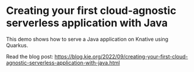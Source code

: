 # Creating your first cloud-agnostic serverless application with Java

This demo shows how to serve a Java application on Knative using Quarkus.

Read the blog post: https://blog.kie.org/2022/09/creating-your-first-cloud-agnostic-serverless-application-with-java.html
